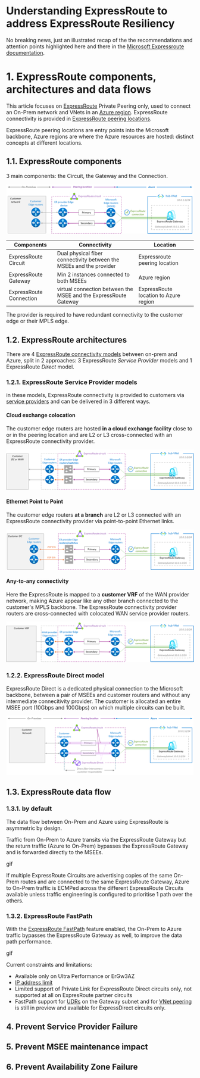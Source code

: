 # Understanding ExpressRoute to address ExpressRoute Resiliency

No breaking news, just an illustrated recap of the the recommendations and attention points highlighted here and there in the [Microsoft Expressroute documentation](https://learn.microsoft.com/en-us/azure/expressroute/).

# 1. ExpressRoute components, architectures and data flows

This article focuses on [ExpressRoute](https://learn.microsoft.com/en-us/azure/expressroute/expressroute-introduction) Private Peering only, used to connect an On-Prem network and VNets in an [Azure region](https://azure.microsoft.com/en-us/explore/global-infrastructure/geographies/#overview). ExpressRoute connectivity is provided in [ExpressRoute peering locations](https://learn.microsoft.com/en-us/azure/expressroute/expressroute-locations).

 ExpressRoute peering locations are entry points into the Microsoft backbone, Azure regions are where  the Azure resources are hosted: distinct concepts at different locations. 
 
## 1.1. ExpressRoute components

3 main components: the Circuit, the Gateway and the Connection.

![](<images/er-architecture.png>)

| **Components** | **Connectivity** | **Location** |
|---|---|---|
|ExpressRoute Circuit|Dual physical fiber connectivity between the MSEEs and the provider|Expressroute peering location|
|ExpressRoute Gateway|Min 2 instances connected to both MSEEs| Azure region|
|ExpressRoute Connection|virtual connection between the MSEE and the ExpressRoute Gateway|ExpressRoute location to Azure region

The provider is required to have redundant connectivity to the customer edge or their MPLS edge.

## 1.2. ExpressRoute architectures

There are 4 [ExpressRoute connectivity models](https://learn.microsoft.com/en-us/azure/expressroute/expressroute-connectivity-models) between on-prem and Azure, split in 2 approaches: 3 ExpressRoute *Service Provider* models and 1 ExpressRoute *Direct* model.

### 1.2.1. ExpressRoute Service Provider models

in these models, ExpressRoute connectivity is provided to customers via [service providers](https://learn.microsoft.com/en-us/azure/expressroute/expressroute-locations-providers#partners) and can be delivered in 3 different ways.

#### Cloud exchange colocation

The customer edge routers are hosted **in a cloud exchange facility** close to or in the peering location and are L2 or L3 cross-connected with an ExpressRoute connectivity provider.

![](images/cloud-exch-colo.png)

#### Ethernet Point to Point

The customer edge routers **at a branch** are L2 or L3 connected with an ExpressRoute connectivity provider via point-to-point Ethernet links.

![](images/eth-p2p.png)

#### Any-to-any connectivity

Here the ExpressRoute is mapped to a **customer VRF** of the WAN provider network, making Azure appear like any other branch connected to the customer's MPLS backbone. The ExpressRoute connectivity provider routers are cross-connected with colocated WAN service provider routers.

![](images/any2any.png)

### 1.2.2. ExpressRoute Direct model

ExpressRoute Direct is a dedicated physical connection to the Microsoft backbone, between a pair of MSEEs and customer routers and without any intermediate connecitivity provider. The customer is allocated an entire MSEE port (10Gbps and 100Gbps) on which multiple circuits can be built.

![](images/erd.png)

## 1.3. ExpressRoute data flow

### 1.3.1. by default

The data flow between On-Prem and Azure using ExpressRoute is asymmetric by design. 

Traffic from On-Prem to Azure transits via the ExpressRoute Gateway but the return traffic (Azure to On-Prem) bypasses the ExpressRoute Gateway and is forwarded directly to the MSEEs.

gif

If multiple ExpressRoute Circuits are advertising copies of the same On-Prem routes and are connected to the same ExpressRoute Gateway, Azure to On-Prem traffic is ECMPed across the different ExpressRoute Circuits available unless traffic engineering is configured to prioritise 1 path over the others.

### 1.3.2. ExpressRoute FastPath

With the [ExpressRoute FastPath](https://learn.microsoft.com/en-us/azure/expressroute/about-fastpath) feature enabled, the On-Prem to Azure traffic bypasses the ExpressRoute Gateway as well, to improve the data path performance.

gif

Current constraints and limitations:
- Available only on Ultra Performance or ErGw3AZ 
- [IP address limit](https://learn.microsoft.com/en-us/azure/expressroute/about-fastpath#ip-address-limits)
- Limited support of Private Link for ExpressRoute Direct circuits only, not supported at all on ExpresRoute partner circuits
- FastPath support for [UDRs](https://learn.microsoft.com/en-us/azure/expressroute/about-fastpath#user-defined-routes-udrs) on the Gateway subnet and for [VNet peering](https://learn.microsoft.com/en-us/azure/expressroute/about-fastpath#virtual-network-vnet-peering) is still in preview and available for ExpressDirect circuits only.

## 4. Prevent Service Provider Failure



## 5. Prevent MSEE maintenance impact

## 6. Prevent Availability Zone Failure





